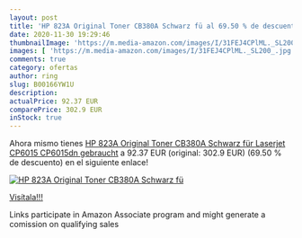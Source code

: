 ```yaml
---
layout: post
title: 'HP 823A Original Toner CB380A Schwarz fü al 69.50 % de descuento'
date: 2020-11-30 19:29:46
thumbnailImage: 'https://m.media-amazon.com/images/I/31FEJ4CPlML._SL200_.jpg'
images: [ 'https://m.media-amazon.com/images/I/31FEJ4CPlML._SL200_.jpg' ]
comments: true
category: ofertas
author: ring
slug: B00166YW1U
description:
actualPrice: 92.37 EUR
comparePrice: 302.9 EUR
inStock: true
---
```


Ahora mismo tienes [HP 823A Original Toner CB380A Schwarz für Laserjet CP6015 CP6015dn gebraucht](https://www.amazon.fr/dp/B00166YW1U/?tag=tolees0d-21) a 92.37 EUR (original: 302.9 EUR) (69.50 %  de descuento) en el siguiente enlace!

[![HP 823A Original Toner CB380A Schwarz fü](https://m.media-amazon.com/images/I/31FEJ4CPlML._SL200_.jpg)](https://www.amazon.fr/dp/B00166YW1U/?tag=tolees0d-21)

[Visítala!!!](https://www.amazon.fr/dp/B00166YW1U/?tag=tolees0d-21)

Links participate in Amazon Associate program and might generate a comission on qualifying sales
